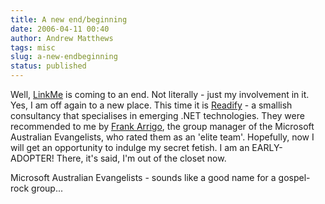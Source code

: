 ```yaml
---
title: A new end/beginning
date: 2006-04-11 00:40
author: Andrew Matthews
tags: misc
slug: a-new-endbeginning
status: published
---
```


Well, [LinkMe](http://www.linkme.com.au) is coming to an end. Not literally - just my involvement in it. Yes, I am off again to a new place. This time it is [Readify](http://www.readify.com/) - a smallish consultancy that specialises in emerging .NET technologies. They were recommended to me by [Frank Arrigo](http://blogs.msdn.com/frankarr/default.aspx), the group manager of the Microsoft Australian Evangelists, who rated them as an 'elite team'. Hopefully, now I will get an opportunity to indulge my secret fetish. I am an EARLY-ADOPTER! There, it's said, I'm out of the closet now.

Microsoft Australian Evangelists - sounds like a good name for a gospel-rock group...
